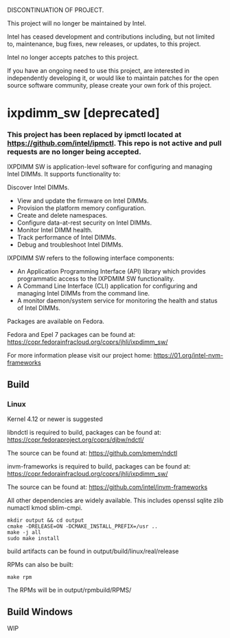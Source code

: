 DISCONTINUATION OF PROJECT.

This project will no longer be maintained by Intel.

Intel has ceased development and contributions including, but not limited to, maintenance, bug fixes, new releases, or updates, to this project. 

Intel no longer accepts patches to this project.

If you have an ongoing need to use this project, are interested in independently developing it, or would like to maintain patches for the open source software community, please create your own fork of this project. 
# ixpdimm_sw [deprecated]

### This project has been replaced by ipmctl located at https://github.com/intel/ipmctl. This repo is not active and pull requests are no longer being accepted.

IXPDIMM SW is application-level software for configuring and managing Intel DIMMs.
It supports functionality to:

Discover Intel DIMMs.
* View and update the firmware on Intel DIMMs.
* Provision the platform memory configuration.
* Create and delete namespaces.
* Configure data-at-rest security on Intel DIMMs.
* Monitor Intel DIMM health.
* Track performance of Intel DIMMs.
* Debug and troubleshoot Intel DIMMs.

IXPDIMM SW refers to the following interface components:

* An Application Programming Interface (API) library which provides programmatic access to the IXPDMIM SW functionality.
* A Command Line Interface (CLI)  application for configuring and managing Intel DIMMs from the command line.
* A monitor daemon/system service for monitoring the health and status of Intel DIMMs.

Packages are available on Fedora.

Fedora and Epel 7 packages can be found at: https://copr.fedorainfracloud.org/coprs/jhli/ixpdimm_sw/

For more information please visit our project home: https://01.org/intel-nvm-frameworks


## Build

### Linux

Kernel 4.12 or newer is suggested

libndctl is required to build, packages can be found at: https://copr.fedoraproject.org/coprs/djbw/ndctl/

The source can be found at: https://github.com/pmem/ndctl

invm-frameworks is required to build, packages can be found at: https://copr.fedorainfracloud.org/coprs/jhli/ixpdimm_sw/

The source can be found at: https://github.com/intel/invm-frameworks

All other dependencies are widely available.
This includes openssl sqlite zlib numactl kmod sblim-cmpi.

```
mkdir output && cd output
cmake -DRELEASE=ON -DCMAKE_INSTALL_PREFIX=/usr ..
make -j all
sudo make install
```
build artifacts can be found in output/build/linux/real/release

RPMs can also be built:
```
make rpm
```
The RPMs will be in output/rpmbuild/RPMS/

## Build Windows

WIP
